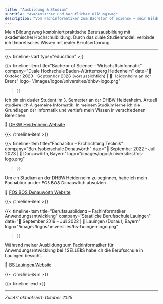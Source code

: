```yaml
---
title: "Ausbildung & Studium"
subtitle: "Akademischer und beruflicher Bildungsweg"
description: "Vom Fachinformatiker zum Bachelor of Science – mein Bildungsweg in der Informatik und Softwareentwicklung"
---
```

Mein Bildungsweg kombiniert praktische Berufsausbildung mit akademischer Hochschulbildung. Durch das duale Studienmodell verbinde ich theoretisches Wissen mit realer Berufserfahrung.

---

{{< timeline-start type="education" >}}

{{< timeline-item
    title="Bachelor of Science – Wirtschaftsinformatik"
    company="Duale Hochschule Baden-Württemberg Heidenheim"
    date="📅 Oktober 2023 – September 2026 (voraussichtlich) | 📍 Heidenheim an der Brenz"
    logo="/images/logos/universities/dhbw-logo.png"
>}}

Ich bin ein dualer Student im 3. Semester an der DHBW Heidenheim. Aktuell studiere ich Allgemeine Informatik. In meinem Studium lerne ich die Grundlagen der Informatik und vertiefe mein Wissen in verschiedenen Bereichen.

🔗 [DHBW Heidenheim Website](https://www.heidenheim.dhbw.de/)

{{< /timeline-item >}}

{{< timeline-item
    title="Fachabitur – Fachrichtung Technik"
    company="Berufsoberschule Donauwörth"
    date="📅 September 2022 – Juli 2023 | 📍 Donauwörth, Bayern"
    logo="/images/logos/universities/fos-logo.png"
>}}

Um ein Studium an der DHBW Heidenheim zu beginnen, habe ich mein Fachabitur an der FOS BOS Donauwörth absolviert.

🔗 [FOS BOS Donauwörth Website](https://www.fosbos-donauwoerth.de/)

{{< /timeline-item >}}

{{< timeline-item
    title="Berufsausbildung – Fachinformatiker Anwendungsentwicklung"
    company="Staatliche Berufsschule Lauingen"
    date="📅 September 2019 – Juli 2022 | 📍 Lauingen (Donau), Bayern"
    logo="/images/logos/universities/bs-lauingen-logo.png"
>}}

Während meiner Ausbildung zum Fachinformatiker für Anwendungsentwicklung bei 4SELLERS habe ich die Berufsschule in Lauingen besucht.

🔗 [BS Lauingen Website](https://www.bs-lauingen.de/)

{{< /timeline-item >}}

{{< timeline-end >}}

---

*Zuletzt aktualisiert: Oktober 2025*
